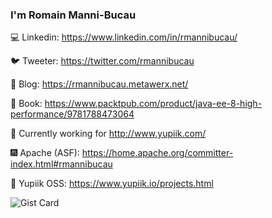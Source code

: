 ### I'm Romain Manni-Bucau

:computer: Linkedin: https://www.linkedin.com/in/rmannibucau/

:bird: Tweeter: https://twitter.com/rmannibucau

:pencil: Blog: https://rmannibucau.metawerx.net/

:orange_book: Book: https://www.packtpub.com/product/java-ee-8-high-performance/9781788473064

:construction_worker: Currently working for http://www.yupiik.com/

:fireworks: Apache (ASF): https://home.apache.org/committer-index.html#rmannibucau

:sparkler: Yupiik OSS: https://www.yupiik.io/projects.html

![Gist Card](https://github-readme-stats.vercel.app/api?username=rmannibucau&show_icons=true)
